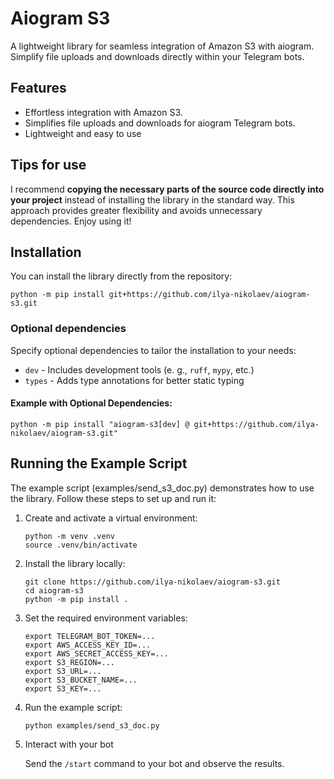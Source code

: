 # Aiogram S3
A lightweight library for seamless integration of Amazon S3 with aiogram. Simplify file uploads and downloads directly within your Telegram bots.

## Features
+ Effortless integration with Amazon S3.
+ Simplifies file uploads and downloads for aiogram Telegram bots.
+ Lightweight and easy to use

## Tips for use
I recommend **copying the necessary parts of the source code directly into your project** instead of installing the library in the standard way. This approach provides greater flexibility and avoids unnecessary dependencies. Enjoy using it!

## Installation
You can install the library directly from the repository:
```shell
python -m pip install git+https://github.com/ilya-nikolaev/aiogram-s3.git
```
### Optional dependencies
Specify optional dependencies to tailor the installation to your needs:
+ `dev` - Includes development tools (e. g., `ruff`, `mypy`, etc.)
+ `types` - Adds type annotations for better static typing
#### Example with Optional Dependencies:
```shell
python -m pip install "aiogram-s3[dev] @ git+https://github.com/ilya-nikolaev/aiogram-s3.git"
```

## Running the Example Script
The example script (examples/send_s3_doc.py) demonstrates how to use the library. Follow these steps to set up and run it:
1. Create and activate a virtual environment:
    ```shell
    python -m venv .venv
    source .venv/bin/activate
    ```
1. Install the library locally:
    ```shell
    git clone https://github.com/ilya-nikolaev/aiogram-s3.git
    cd aiogram-s3
    python -m pip install .
    ```
1. Set the required environment variables:
    ```shell
    export TELEGRAM_BOT_TOKEN=...
    export AWS_ACCESS_KEY_ID=...
    export AWS_SECRET_ACCESS_KEY=...
    export S3_REGION=...
    export S3_URL=...
    export S3_BUCKET_NAME=...
    export S3_KEY=...
    ```
1. Run the example script:
    ```shell
    python examples/send_s3_doc.py
    ```
1. Interact with your bot

    Send the `/start` command to your bot and observe the results.
